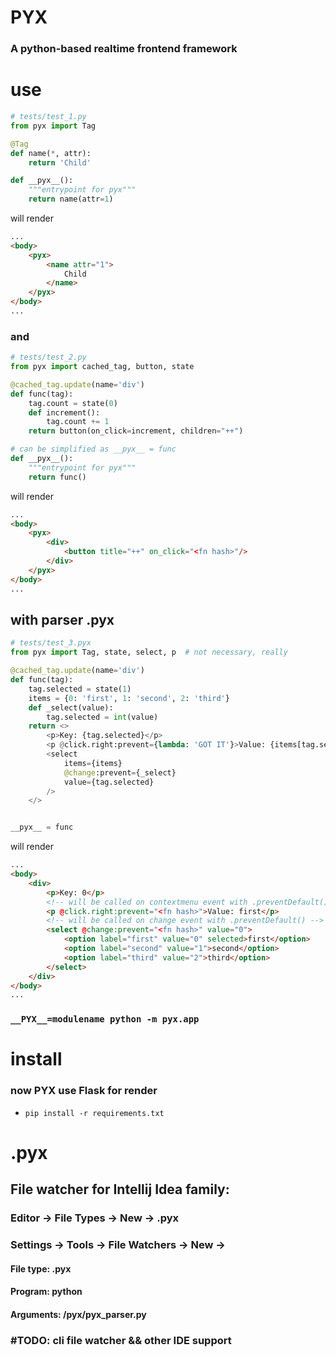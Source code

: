 # PYX
### A python-based realtime frontend framework

# use
```python
# tests/test_1.py
from pyx import Tag

@Tag
def name(*, attr):
    return 'Child'

def __pyx__():
    """entrypoint for pyx"""
    return name(attr=1)
```
will render
```html
...
<body>
    <pyx>
        <name attr="1">
            Child
        </name>
    </pyx>
</body>
...
```
### and
```python
# tests/test_2.py
from pyx import cached_tag, button, state

@cached_tag.update(name='div')
def func(tag):
    tag.count = state(0)
    def increment():
        tag.count += 1
    return button(on_click=increment, children="++")

# can be simplified as __pyx__ = func
def __pyx__():
    """entrypoint for pyx"""
    return func()
```
will render
```html
...
<body>
    <pyx>
        <div>
            <button title="++" on_click="<fn hash>"/>
        </div>
    </pyx>
</body>
...
```
## with parser .pyx
```python
# tests/test_3.pyx
from pyx import Tag, state, select, p  # not necessary, really

@cached_tag.update(name='div')
def func(tag):
    tag.selected = state(1)
    items = {0: 'first', 1: 'second', 2: 'third'}
    def _select(value):
        tag.selected = int(value)
    return <>
        <p>Key: {tag.selected}</p>
        <p @click.right:prevent={lambda: 'GOT IT'}>Value: {items[tag.selected]}</p>
        <select
            items={items}
            @change:prevent={_select}
            value={tag.selected}
        />
    </>


__pyx__ = func
```
will render
```html
...
<body>
    <div>
        <p>Key: 0</p>
        <!-- will be called on contextmenu event with .preventDefault() -->
        <p @click.right:prevent="<fn hash>">Value: first</p>
        <!-- will be called on change event with .preventDefault() -->
        <select @change:prevent="<fn hash>" value="0">
            <option label="first" value="0" selected>first</option>
            <option label="second" value="1">second</option>
            <option label="third" value="2">third</option>
        </select>
    </div>
</body>
...
```
### `__PYX__=modulename python -m pyx.app`

# install
### now PYX use Flask for render
- `pip install -r requirements.txt`

# .pyx
## File watcher for Intellij Idea family:
### Editor -> File Types -> New -> .pyx
### Settings -> Tools -> File Watchers -> New ->
#### File type: .pyx
#### Program: python
#### Arguments: <project path>/pyx/pyx_parser.py
### #TODO: cli file watcher && other IDE support

